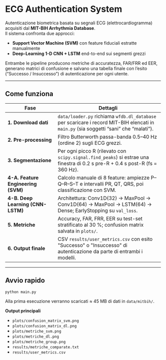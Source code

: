 # ECG Authentication System

Autenticazione biometrica basata su segnali ECG (elettrocardiogramma) acquisiti dal **MIT-BIH Arrhythmia Database**.  
Il sistema confronta due approcci:

* **Support Vector Machine (SVM)** con feature fiduciali estratte manualmente  
* **Deep-Learning 1-D CNN + LSTM** end-to-end sui segmenti grezzi

Entrambe le pipeline producono metriche di accuratezza, FAR/FRR ed EER, generano matrici di confusione e salvano una tabella finale con l’esito (“Successo / Insuccesso”) di autenticazione per ogni utente.

---

## Come funziona

| Fase | Dettagli |
|------|----------|
| **1. Download dati** | `data/loader.py` richiama `wfdb.dl_database` per scaricare i record MIT-BIH elencati in `main.py` (sia soggetti “sani” che “malati”). |
| **2. Pre-processing** | Filtro Butterworth passa-banda 0.5–40 Hz (ordine 2) sugli ECG grezzi. |
| **3. Segmentazione** | Per ogni picco R (rilevato con `scipy.signal.find_peaks`) si estrae una finestra di 0.2 s pre-R + 0.4 s post-R (fs = 360 Hz). |
| **4-A. Feature Engineering (SVM)** | Calcolo manuale di 8 feature: ampiezze P–Q–R–S–T e intervalli PR, QT, QRS, poi classificazione con SVM. |
| **4-B. Deep Learning (CNN-LSTM)** | Architettura: Conv1D(32) → MaxPool → Conv1D(64) → MaxPool → LSTM(64) → Dense; EarlyStopping su `val_loss`. |
| **5. Metriche** | Accuracy, FAR, FRR, EER su test-set stratificato al 30 %; confusion matrix salvata in `plots/`. |
| **6. Output finale** | CSV `results/user_metrics.csv` con esito "Successo" o "Insuccesso" di autenticazione da parte di entrambi i modelli.|

---

## Avvio rapido

```bash
python main.py
```

Alla prima esecuzione verranno scaricati ≈ 45 MB di dati in `data/mitbih/`.

**Output principali**

- `plots/confusion_matrix_svm.png`
- `plots/confusion_matrix_dl.png`
- `plots/metriche_svm.png`
- `plots/metriche_dl.png`
- `plots/metriche_group.png`
- `results/metriche_comparate.txt`
- `results/user_metrics.csv`
